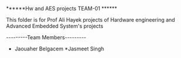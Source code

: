 ******Hw and AES projects TEAM-01 ******

This folder is for Prof Ali Hayek projects of Hardware engineering and Advanced Embedded System's projects

---------Team Members---------
* Jaouaher Belgacem
*Jasmeet Singh

